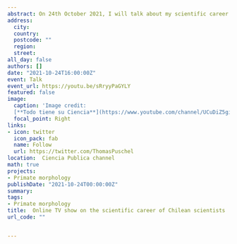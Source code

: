 ```yaml
---
abstract: On 24th October 2021, I will talk about my scientific career and research as part of the 'Todo tiene su Ciencia' Online TV show. The video stream of my talk is available [here](https://youtu.be/sRryyPaGYLY) [in Spanish].
address:
  city: 
  country: 
  postcode: ""
  region: 
  street: 
all_day: false
authors: []
date: "2021-10-24T16:00:00Z"
event: Talk
event_url: https://youtu.be/sRryyPaGYLY
featured: false
image:
  caption: 'Image credit: 
  [**Todo tiene su Ciencia**](https://www.youtube.com/channel/UCuDiZ5gikEOm7jO0dcclq1g)'
  focal_point: Right
links:
- icon: twitter
  icon_pack: fab
  name: Follow
  url: https://twitter.com/ThomasPuschel
location:  Ciencia Publica channel 
math: true
projects:
- Primate morphology
publishDate: "2021-10-24T00:00:00Z"
summary: 
tags:
- Primate morphology
title:  Online TV show on the scientific career of Chilean scientists
url_code: ""


---
```


